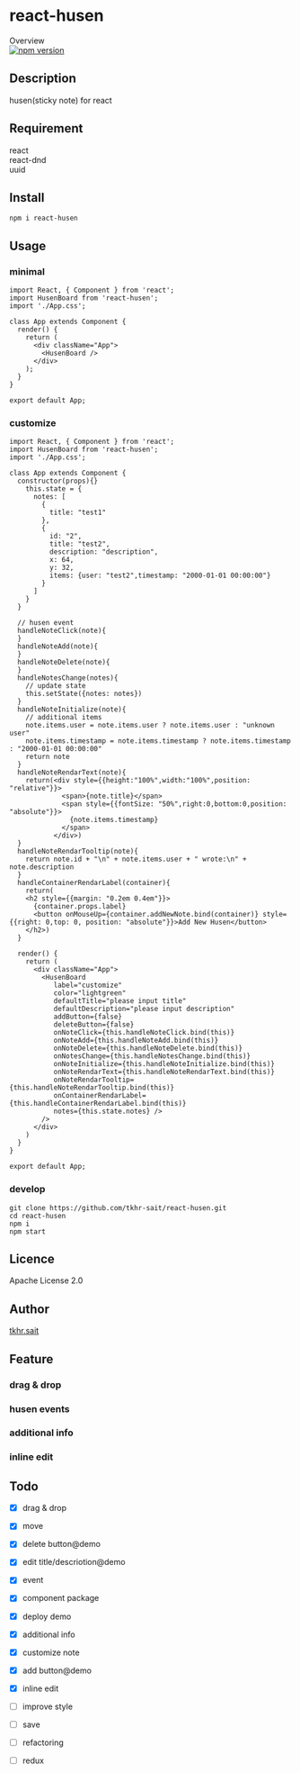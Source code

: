 # react-husen

Overview  
[![npm version](https://badge.fury.io/js/react-husen.svg)](https://badge.fury.io/js/react-husen)  

## Description

husen(sticky note) for react

## Requirement

react  
react-dnd  
uuid  

## Install

```
npm i react-husen
```

## Usage

### minimal

```
import React, { Component } from 'react';
import HusenBoard from 'react-husen';
import './App.css';

class App extends Component {
  render() {
    return (
      <div className="App">
        <HusenBoard />
      </div>
    );
  }
}

export default App;
```

### customize

```
import React, { Component } from 'react';
import HusenBoard from 'react-husen';
import './App.css';

class App extends Component {
  constructor(props){}
    this.state = {
      notes: [
        {
          title: "test1"
        },
        {
          id: "2",
          title: "test2",
          description: "description",
          x: 64,
          y: 32,
          items: {user: "test2",timestamp: "2000-01-01 00:00:00"}
        }
      ]
    }
  }

  // husen event
  handleNoteClick(note){
  }
  handleNoteAdd(note){
  }
  handleNoteDelete(note){
  }
  handleNotesChange(notes){
    // update state
    this.setState({notes: notes})
  }
  handleNoteInitialize(note){
    // additional items
    note.items.user = note.items.user ? note.items.user : "unknown user"
    note.items.timestamp = note.items.timestamp ? note.items.timestamp : "2000-01-01 00:00:00"
    return note
  }
  handleNoteRendarText(note){
    return(<div style={{height:"100%",width:"100%",position: "relative"}}>
             <span>{note.title}</span>
             <span style={{fontSize: "50%",right:0,bottom:0,position: "absolute"}}>
               {note.items.timestamp}
             </span>
           </div>)
  }
  handleNoteRendarTooltip(note){
    return note.id + "\n" + note.items.user + " wrote:\n" + note.description
  }
  handleContainerRendarLabel(container){
    return(
    <h2 style={{margin: "0.2em 0.4em"}}>
      {container.props.label}
      <button onMouseUp={container.addNewNote.bind(container)} style={{right: 0,top: 0, position: "absolute"}}>Add New Husen</button>
    </h2>)
  }

  render() {
    return (
      <div className="App">
        <HusenBoard 
           label="customize" 
           color="lightgreen"
           defaultTitle="please input title"
           defaultDescription="please input description"
           addButton={false}
           deleteButton={false}
           onNoteClick={this.handleNoteClick.bind(this)}
           onNoteAdd={this.handleNoteAdd.bind(this)}
           onNoteDelete={this.handleNoteDelete.bind(this)}
           onNotesChange={this.handleNotesChange.bind(this)}
           onNoteInitialize={this.handleNoteInitialize.bind(this)}
           onNoteRendarText={this.handleNoteRendarText.bind(this)}
           onNoteRendarTooltip={this.handleNoteRendarTooltip.bind(this)}
           onContainerRendarLabel={this.handleContainerRendarLabel.bind(this)}
           notes={this.state.notes} />
        />
      </div>
    )
  }
}

export default App;
```

### develop

```
git clone https://github.com/tkhr-sait/react-husen.git
cd react-husen
npm i
npm start
```

## Licence

Apache License 2.0

## Author

[tkhr.sait](https://github.com/tkhr-sait)

## Feature

### drag & drop

### husen events

### additional info

### inline edit

## Todo

* [x] drag & drop
* [x] move
* [x] delete button@demo
* [x] edit title/descriotion@demo
* [x] event
* [x] component package
* [x] deploy demo
* [x] additional info
* [x] customize note
* [x] add button@demo
* [x] inline edit
* [ ] improve style
* [ ] save
* [ ] refactoring
* [ ] redux

